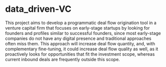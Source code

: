 # data_driven-VC
This project aims to develop a programmatic deal flow origination tool in a venture
capital firm that focuses on early-stage startups by looking for founders and profiles similar to successful
founders, since most early-stage companies do not have any digital presence and traditional
approaches often miss them. This approach will increase deal flow quantity, and, with complementary
fine-tuning, it could increase deal flow quality as well, as it proactively looks for opportunities that fit the
investment scope, whereas current inbound deals are frequently outside this scope.
